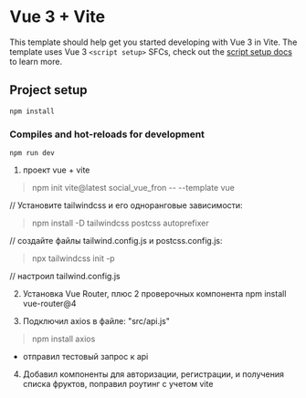 # Vue 3 + Vite

This template should help get you started developing with Vue 3 in Vite. The template uses Vue 3 `<script setup>` SFCs, check out the [script setup docs](https://v3.vuejs.org/api/sfc-script-setup.html#sfc-script-setup) to learn more.

## Project setup
```
npm install
```

### Compiles and hot-reloads for development
```
npm run dev
```

1) проект vue + vite
>npm init vite@latest social_vue_fron -- --template vue

// Установите tailwindcss и его одноранговые зависимости:
>npm install -D tailwindcss postcss autoprefixer

// создайте файлы tailwind.config.js и postcss.config.js:
>npx tailwindcss init -p

// настроил tailwind.config.js

2) Установка Vue Router, плюс 2 проверочных компонента
npm install vue-router@4

3) Подключил axios в файле: "src/api.js"
>npm install axios
+ отправил тестовый запрос к api

4) Добавил компоненты для авторизации, регистрации,
и получения списка фруктов, поправил роутинг с учетом vite